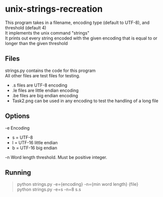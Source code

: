 # unix-strings-recreation
This program takes in a filename, encoding type (default to UTF-8), and threshold (default 4)  
It implements the unix command "strings"  
It prints out every string encoded with the given encoding that is equal to or longer than the given threshold

## Files
strings.py contains the code for this program  
All other files are test files for testing.  
 * .s files are UTF-8 encoding  
 * .le files are little endian encoding  
 * .be files are big endian encoding  
 * Task2.png can be used in any encoding to test the handling of a long file

## Options
-e  Encoding  
 * s = UTF-8  
 * l = UTF-16 little endian  
 * b = UTF-16 big endian

-n  Word length threshold. Must be positive integer.

## Running
> python strings.py -e={encoding} -n={min word length} {file}  
> python strings.py -e=s -n=8 s.s

